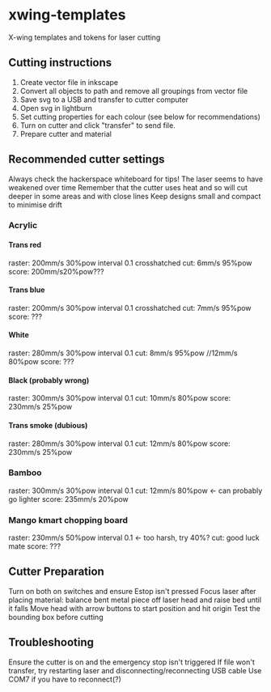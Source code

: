 # xwing-templates
X-wing templates and tokens for laser cutting

## Cutting instructions
1. Create vector file in inkscape
2. Convert all objects to path and remove all groupings from vector file
3. Save svg to a USB and transfer to cutter computer
4. Open svg in lightburn
5. Set cutting properties for each colour (see below for recommendations)
6. Turn on cutter and click "transfer" to send file.
6. Prepare cutter and material


## Recommended cutter settings
Always check the hackerspace whiteboard for tips!
The laser seems to have weakened over time
Remember that the cutter uses heat and so will cut deeper in some areas and with close lines
Keep designs small and compact to minimise drift

### Acrylic
#### Trans red
raster: 200mm/s 30%pow interval 0.1 crosshatched
cut:    6mm/s 95%pow
score:  200mm/s20%pow???

#### Trans blue
raster: 200mm/s 30%pow interval 0.1 crosshatched
cut:    7mm/s 95%pow
score:  ???

#### White
raster: 280mm/s 30%pow interval 0.1
cut:    8mm/s 95%pow //12mm/s 80%pow
score:  ???

#### Black (probably wrong)
raster: 300mm/s 30%pow interval 0.1
cut:    10mm/s 80%pow
score:  230mm/s 25%pow

#### Trans smoke (dubious)
raster: 280mm/s 30%pow interval 0.1
cut:    12mm/s 80%pow
score:  230mm/s 25%pow

### Bamboo
raster: 300mm/s 30%pow interval 0.1
cut:    12mm/s 80%pow <- can probably go lighter
score:  235mm/s 20%pow

### Mango kmart chopping board
raster: 230mm/s 50%pow interval 0.1 <- too harsh, try 40%? 
cut:    good luck mate
score:  ???


## Cutter Preparation
Turn on both on switches and ensure Estop isn't pressed
Focus laser after placing material: balance bent metal piece off laser head and raise bed until it falls
Move head with arrow buttons to start position and hit origin
Test the bounding box before cutting


## Troubleshooting
Ensure the cutter is on and the emergency stop isn't triggered
If file won't transfer, try restarting laser and disconnecting/reconnecting USB cable
Use COM7 if you have to reconnect(?)
